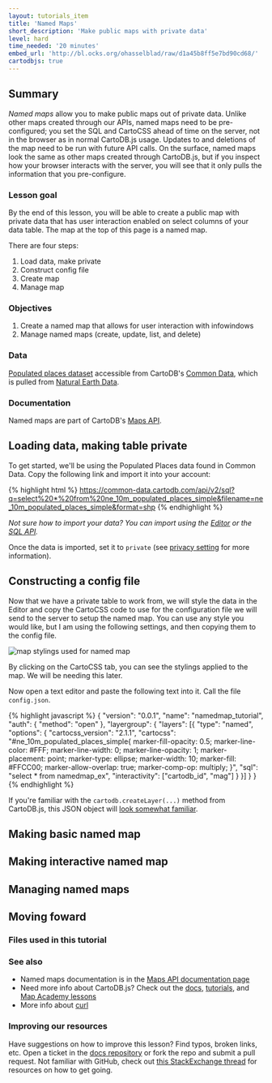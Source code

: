 ```yaml
---
layout: tutorials_item
title: 'Named Maps'
short_description: 'Make public maps with private data'
level: hard
time_needed: '20 minutes'
embed_url: 'http://bl.ocks.org/ohasselblad/raw/d1a45b8ff5e7bd90cd68/'
cartodbjs: true
---
```


## Summary

_Named maps_ allow you to make public maps out of private data. Unlike other maps created through our APIs, named maps need to be pre-configured; you set the SQL and CartoCSS ahead of time on the server, not in the browser as in normal CartoDB.js usage. Updates to and deletions of the map need to be run with future API calls. On the surface, named maps look the same as other maps created through CartoDB.js, but if you inspect how your browser interacts with the server, you will see that it only pulls the information that you pre-configure.

### Lesson goal 
By the end of this lesson, you will be able to create a public map with private data that has user interaction enabled on select columns of your data table. The map at the top of this page is a named map.

There are four steps:

1. Load data, make private
2. Construct config file
3. Create map
4. Manage map

### Objectives

1. Create a named map that allows for user interaction with infowindows
2. Manage named maps (create, update, list, and delete)

### Data
[Populated places dataset](https://common-data.cartodb.com/api/v2/sql?q=select%20*%20from%20ne_10m_populated_places_simple&filename=ne_10m_populated_places_simple&format=shp) accessible from CartoDB's [Common Data](http://docs.cartodb.com/cartodb-editor.html#common-data), which is pulled from [Natural Earth Data](http://www.naturalearthdata.com/downloads/10m-cultural-vectors/).

### Documentation

Named maps are part of CartoDB's [Maps API](http://docs.cartodb.com/cartodb-platform/maps-api.html#named-maps-1).

## Loading data, making table private

To get started, we'll be using the Populated Places data found in Common Data. Copy the following link and import it into your account:

{% highlight html %}
https://common-data.cartodb.com/api/v2/sql?q=select%20*%20from%20ne_10m_populated_places_simple&filename=ne_10m_populated_places_simple&format=shp
{% endhighlight %}

_Not sure how to import your data? You can import using the [Editor](http://docs.cartodb.com/cartodb-editor.html#importing-data) or the [SQL API](http://docs.cartodb.com/cartodb-platform/sql-api.html)._

Once the data is imported, set it to `private` (see [privacy setting](http://docs.cartodb.com/cartodb-editor.html#table-privacy-settings) for more information).

## Constructing a config file

Now that we have a private table to work from, we will style the data in the Editor and copy the CartoCSS code to use for the configuration file we will send to the server to setup the named map. You can use any style you would like, but I am using the following settings, and then copying them to the config file.

<p class="wrap-border"><img src="{{ '/img/layout/tutorials/named_maps/img1.png' | prepend: site.baseurl }}" alt="map stylings used for named map" /></p>

By clicking on the CartoCSS tab, you can see the stylings applied to the map. We will be needing this later.

Now open a text editor and paste the following text into it. Call the file `config.json`.

{% highlight javascript %}
{
  "version": "0.0.1",
  "name": "namedmap_tutorial",
  "auth": {
    "method": "open"
  },
  "layergroup": {
    "layers": [{
      "type": "named",
      "options": {
        "cartocss_version": "2.1.1",
        "cartocss": "#ne_10m_populated_places_simple{ marker-fill-opacity: 0.5; marker-line-color: #FFF; marker-line-width: 0; marker-line-opacity: 1; marker-placement: point; marker-type: ellipse; marker-width: 10; marker-fill: #FFCC00; marker-allow-overlap: true; marker-comp-op: multiply; }",
        "sql": "select * from namedmap_ex",
        "interactivity": ["cartodb_id", "mag"]
      }
    }]
  }
}
{% endhighlight %}

If you're familiar with the `cartodb.createLayer(...)` method from CartoDB.js, this JSON object will [look somewhat familiar](http://docs.cartodb.com/cartodb-platform/cartodb-js.html#creating-visualizations-at-runtime).


## Making basic named map

## Making interactive named map

## Managing named maps

## Moving foward

### Files used in this tutorial

### See also

+ Named maps documentation is in the [Maps API documentation page](http://docs.cartodb.com/cartodb-platform/maps-api.html)
+ Need more info about CartoDB.js? Check out the [docs](http://docs.cartodb.com/cartodb-platform/cartodb-js.html), [tutorials](http://docs.cartodb.com/tutorials.html), and [Map Academy lessons](http://academy.cartodb.com/courses/03-cartodbjs-ground-up.html)
+ More info about [curl](http://curl.haxx.se/)

### Improving our resources

Have suggestions on how to improve this lesson? Find typos, broken links, etc.  Open a ticket in the [docs repository](https://github.com/CartoDB/docs) or fork the repo and submit a pull request. Not familiar with GitHub, check out [this StackExchange thread](http://stackoverflow.com/questions/3748272/introduction-to-git-and-practical-usage-patterns) for resources on how to get going.
